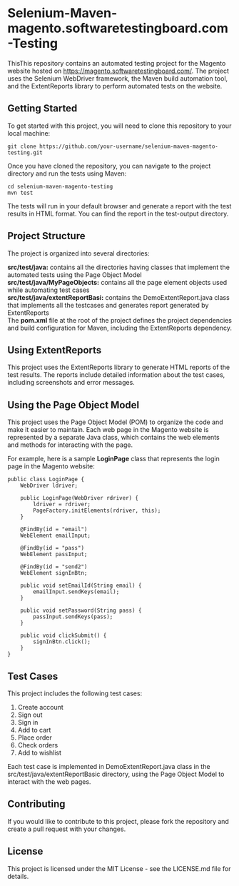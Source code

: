# Selenium-Maven-magento.softwaretestingboard.com-Testing
ThisThis repository contains an automated testing project for the Magento website hosted on https://magento.softwaretestingboard.com/. The project uses the Selenium WebDriver framework, the Maven build automation tool, and the ExtentReports library to perform automated tests on the website.

## Getting Started
To get started with this project, you will need to clone this repository to your local machine:
```
git clone https://github.com/your-username/selenium-maven-magento-testing.git
```
Once you have cloned the repository, you can navigate to the project directory and run the tests using Maven:

```
cd selenium-maven-magento-testing
mvn test
```

The tests will run in your default browser and generate a report with the test results in HTML format. You can find the report in the test-output directory.

## Project Structure
The project is organized into several directories:

__src/test/java:__ contains all the directories having classes that implement the automated tests using the Page Object Model  
__src/test/java/MyPageObjects:__ contains all the page element objects used while automating test cases  
__src/test/java/extentReportBasi:__ contains the DemoExtentReport.java class that implements all the testcases and generates report generated by ExtentReports  
The __pom.xml__ file at the root of the project defines the project dependencies and build configuration for Maven, including the ExtentReports dependency.  

## Using ExtentReports
This project uses the ExtentReports library to generate HTML reports of the test results. The reports include detailed information about the test cases, including screenshots and error messages.

## Using the Page Object Model
This project uses the Page Object Model (POM) to organize the code and make it easier to maintain. Each web page in the Magento website is represented by a separate Java class, which contains the web elements and methods for interacting with the page.

For example, here is a sample __LoginPage__ class that represents the login page in the Magento website:

```
public class LoginPage {
	WebDriver ldriver;

	public LoginPage(WebDriver rdriver) {
		ldriver = rdriver;
		PageFactory.initElements(rdriver, this);
	}

	@FindBy(id = "email")
	WebElement emailInput;

	@FindBy(id = "pass")
	WebElement passInput;

	@FindBy(id = "send2")
	WebElement signInBtn;

	public void setEmailId(String email) {
		emailInput.sendKeys(email);
	}

	public void setPassword(String pass) {
		passInput.sendKeys(pass);
	}

	public void clickSubmit() {
		signInBtn.click();
	}
}
```


## Test Cases
This project includes the following test cases:

1. Create account
2. Sign out
3. Sign in
4. Add to cart
5. Place order
6. Check orders
7. Add to wishlist

Each test case is implemented in DemoExtentReport.java class in the src/test/java/extentReportBasic directory, using the Page Object Model to interact with the web pages.

## Contributing

If you would like to contribute to this project, please fork the repository and create a pull request with your changes.

## License

This project is licensed under the MIT License - see the LICENSE.md file for details.
